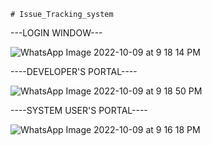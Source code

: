     # Issue_Tracking_system
    
    
   ---LOGIN WINDOW---
   
   
   
![WhatsApp Image 2022-10-09 at 9 18 14 PM](https://user-images.githubusercontent.com/101721357/194766511-8e103a5f-39d0-4e13-9542-5542970f05a7.jpeg)


 ----DEVELOPER'S PORTAL----
 
 
 
 ![WhatsApp Image 2022-10-09 at 9 18 50 PM](https://user-images.githubusercontent.com/101721357/194767639-542c3b49-35f4-4f82-9bce-0ffde1977d8a.jpeg)
 
 
----SYSTEM USER'S PORTAL----



![WhatsApp Image 2022-10-09 at 9 16 18 PM](https://user-images.githubusercontent.com/101721357/194767741-36b45c09-f76e-4595-928d-87339f0f1bd4.jpeg)

